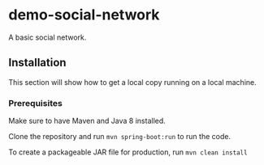 # demo-social-network
A basic social network.

## Installation
This section will show how to get a local copy running on a local machine.


### Prerequisites
Make sure to have Maven and Java 8 installed.


Clone the repository and run 
```mvn spring-boot:run```
to run the code.


To create a packageable JAR file for production, run
```mvn clean install```
